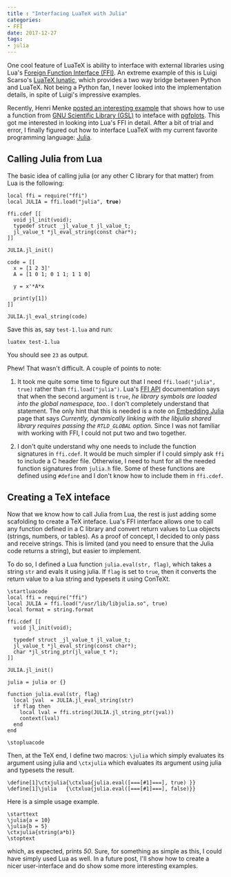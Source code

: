 ```yaml
---
title : "Interfacing LuaTeX with Julia"
categories:
- FFI
date: 2017-12-27
tags:
- julia
---
```


One cool feature of LuaTeX is ability to interface with external
libraries using Lua's [Foreign Function Interface (FFI)][FFI]. An
extreme example of this is Luigi Scarso's [LuaTeX lunatic][lunatic],
which provides a two way bridge between Python and LuaTeX. Not being a Python
fan, I never looked into the implementation details, in spite of Luigi's
impressive examples.

Recently, Henri Menke [posted an interesting
example](https://tex.stackexchange.com/a/403794/323) that shows how to use a
function from [GNU Scientific Library
(GSL)](https://www.gnu.org/software/gsl/) to inteface with [pgfplots]. This
got me interested in looking into Lua's FFI in detail. After a bit of trial
and error, I finally figured out how to interface LuaTeX with my current
favorite programming language: [Julia].

<!--more-->


## Calling Julia from Lua

The basic idea of calling julia (or any other C library for that matter) from
Lua is the following:

<!--
```
local ffi = require("ffi")
local JULIA = ffi.load("julia", true)

ffi.cdef [[
  void jl_init(void);
  typedef struct _jl_value_t jl_value_t;
  jl_value_t *jl_eval_string(const char*);
]]

JULIA.jl_init()

code = [[
  x = [1 2 3]'
  A = [1 0 1; 0 1 1; 1 1 0]

  y = x'*A*x

  print(y[1])
]]

JULIA.jl_eval_string(code)
```
-->

<pre><code><span class="Statement">local</span> ffi = <span class="Identifier">require</span>(<span class="Constant">&quot;ffi&quot;</span>)
<span class="Statement">local</span> JULIA = ffi.<span class="Identifier">load</span>(<span class="Constant">&quot;julia&quot;</span>, <span class="Constant" style="font-weight: bold;">true</span>)

ffi.cdef <span class="Constant">[[</span>
<span class="Constant">  void jl_init(void);</span>
<span class="Constant">  typedef struct _jl_value_t jl_value_t;</span>
<span class="Constant">  jl_value_t *jl_eval_string(const char*);</span>
<span class="Constant">]]</span>

JULIA.jl_init()

code = <span class="Constant">[[</span>
<span class="Constant">  x = [1 2 3]'</span>
<span class="Constant">  A = [1 0 1; 0 1 1; 1 1 0]</span>

<span class="Constant">  y = x'*A*x</span>

<span class="Constant">  print(y[1])</span>
<span class="Constant">]]</span>

JULIA.jl_eval_string(code)
</code></pre>

Save this as, say `test-1.lua` and run:

    luatex test-1.lua

You should see `23` as output.

Phew! That wasn't difficult. A couple of points to note:

1. It took me quite some time to figure out that I need `ffi.load("julia",
   true)` rather than `ffi.load("julia")`. Lua's [FFI API][FFI-API]
   documentation says that when the second argument is `true`, _he library
   symbols are loaded into the global namespace, too._. I don't completely
   understand that statement. The only hint that this is needed is a  note on
   [Embedding Julia][embedding] page that says _Currently, dynamically linking
   with the libjulia shared library requires passing the `RTLD_GLOBAL`
   option._  Since I was not familiar with working with FFI, I could not put 
   two and two together. 

2. I don't quite understand why one needs to include the function signatures
   in `ffi.cdef`. It would be much simpler if I could simply ask `ffi` to
   include a C header file. Otherwise, I need to hunt for all the
   needed function signatures from `julia.h` file. Some of these functions are
   defined using `#define` and I don't know how to include them in `ffi.cdef`. 

## Creating a TeX inteface

Now that we know how to call Julia from Lua, the rest is just adding some
scafolding to create a TeX inteface. Lua's FFI interface allows one to call
any function defined in a  C library and convert return values to Lua objects
(strings, numbers, or tables). As a proof of concept, I decided to only pass
and receive strings. This is limited (and you need to ensure that the Julia
code returns a string), but easier to implement. 

To do so, I defined a Lua function `julia.eval(str, flag)`, which takes a
string `str` and evals it using julia. If `flag` is set to `true`, then it
converts the return value to a lua string and typesets it using ConTeXt. 

<!---
```
\startluacode
local ffi = require("ffi")
local JULIA = ffi.load("/usr/lib/libjulia.so", true)
local format = string.format

ffi.cdef [[
  void jl_init(void);

  typedef struct _jl_value_t jl_value_t;
  jl_value_t *jl_eval_string(const char*);
  char *jl_string_ptr(jl_value_t *);
]]

JULIA.jl_init()

julia = julia or {}

function julia.eval(str, flag)
  local jval  = JULIA.jl_eval_string(str)
  if flag then
    local lval = ffi.string(JULIA.jl_string_ptr(jval))
    context(lval)
  end
end

\stopluacode

\define[1]\ctxjulia{\ctxlua{julia.eval([===[#1]===], true) }}
\define[1]\julia   {\ctxlua{julia.eval([===[#1]===], false)}}

\starttext
\julia{a = 10}
\julia{b = 5}
\ctxjulia{string(a*b)}
\stoptext
```
-->

<pre><code><span class="Identifier">\startluacode</span>
<span class="Statement">local</span> ffi = <span class="Identifier">require</span>(<span class="Constant">&quot;ffi&quot;</span>)
<span class="Statement">local</span> JULIA = ffi.<span class="Identifier">load</span>(<span class="Constant">&quot;/usr/lib/libjulia.so&quot;</span>, <span class="Constant">true</span>)
<span class="Statement">local</span> format = <span class="Identifier">string.format</span>

ffi.cdef <span class="Constant">[[</span>
<span class="Constant">  void jl_init(void);</span>

<span class="Constant">  typedef struct _jl_value_t jl_value_t;</span>
<span class="Constant">  jl_value_t *jl_eval_string(const char*);</span>
<span class="Constant">  char *jl_string_ptr(jl_value_t *);</span>
<span class="Constant">]]</span>

JULIA.jl_init()

julia = julia <span class="Statement">or</span> <span class="Type">{}</span>

<span class="Identifier">function</span> julia.eval(str, flag)
  <span class="Statement">local</span> jval  = JULIA.jl_eval_string(str)
  <span class="Statement">if</span> flag <span class="Statement">then</span>
    <span class="Statement">local</span> lval = ffi.string(JULIA.jl_string_ptr(jval))
    context(lval)
  <span class="Statement">end</span>
<span class="Identifier">end</span>

<span class="Identifier">\stopluacode</span>
</pre></code>

Then, at the TeX end, I define two macros: `\julia` which simply evaluates its
argument using julia and `\ctxjulia` which evaluates its argument using julia
and typesets the result. 

<pre><code><span class="Identifier">\define</span><span class="Special">[</span><span class="Type">1</span><span class="Special">]</span><span class="Statement">\ctxjulia</span><span class="Special">{</span><span class="Statement">\ctxlua</span><span class="Special">{</span>julia.eval(<span class="Special">[</span>===<span class="Special">[</span>#1<span class="Special">]</span>===<span class="Special">]</span>, true) <span class="Special">}}</span>
<span class="Identifier">\define</span><span class="Special">[</span><span class="Type">1</span><span class="Special">]</span><span class="Statement">\julia</span>   <span class="Special">{</span><span class="Statement">\ctxlua</span><span class="Special">{</span>julia.eval(<span class="Special">[</span>===<span class="Special">[</span>#1<span class="Special">]</span>===<span class="Special">]</span>, false)<span class="Special">}}</span>
</code></pre>

Here is a simple usage example. 

<pre><code><span class="PreProc">\starttext</span>
<span class="Statement">\julia</span><span class="Special">{</span>a = 10<span class="Special">}</span>
<span class="Statement">\julia</span><span class="Special">{</span>b = 5<span class="Special">}</span>
<span class="Statement">\ctxjulia</span><span class="Special">{</span>string(a*b)<span class="Special">}</span>
<span class="PreProc">\stoptext</span>
</code></pre>

which, as expected, prints _50_. Sure, for something as simple as this, I
could have simply used Lua as well. In a future post, I'll show how to create
a nicer user-interface and do show some more interesting examples. 

[FFI]: http://luajit.org/ext_ffi.html
[FFI-API]: http://luajit.org/ext_ffi_api.html
[lunatic]: https://www.tug.org/TUGboat/tb30-3/tb96scarso.pdf
[pgfplots]: http://pgfplots.sourceforge.net
[Julia]: https://julialang.org
[embedding]: https://docs.julialang.org/en/release-0.6/manual/embedding/
